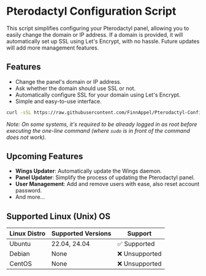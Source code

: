 # Pterodactyl Configuration Script

This script simplifies configuring your Pterodactyl panel, allowing you to easily change the domain or IP address. 
If a domain is provided, it will automatically set up SSL using Let's Encrypt, with no hassle. 
Future updates will add more management features.


## Features

- Change the panel's domain or IP address.
- Ask whether the domain should use SSL or not.
- Automatically configure SSL for your domain using Let's Encrypt.
- Simple and easy-to-use interface.

```bash
curl -sSL https://raw.githubusercontent.com/FinnAppel/Pterodactyl-Configurator/refs/heads/main/configurator.sh | sudo bash
```
_Note: On some systems, it's required to be already logged in as root before executing the one-line command (where `sudo` is in front of the command does not work)._

## Upcoming Features

- **Wings Updater**: Automatically update the Wings daemon.
- **Panel Updater**: Simplify the process of updating the Pterodactyl panel.
- **User Management**: Add and remove users with ease, also reset account password.
- And more...

## Supported Linux (Unix) OS

| Linux Distro | Supported Versions | Support          |
| ------------ | ------------------ | ---------------- |
| Ubuntu       | 22.04, 24.04       | ✅ Supported |
| Debian       | None               | :x: Unsupported  |
| CentOS       | None               | :x: Unsupported  |
